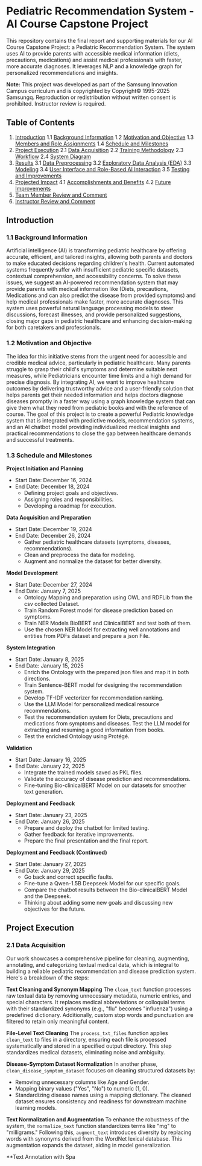 # Pediatric Recommendation System - AI Course Capstone Project

This repository contains the final report and supporting materials for our AI Course Capstone Project: a Pediatric Recommendation System.  The system uses AI to provide parents with accessible medical information (diets, precautions, medications) and assist medical professionals with faster, more accurate diagnoses.  It leverages NLP and a knowledge graph for personalized recommendations and insights.

**Note:** This project was developed as part of the Samsung Innovation Campus curriculum and is copyrighted by Copyright© 1995-2025 Samsungq.  Reproduction or redistribution without written consent is prohibited. Instructor review is required.

## Table of Contents

1. [Introduction](#introduction)
    1.1 [Background Information](#background-information)
    1.2 [Motivation and Objective](#motivation-and-objective)
    1.3 [Members and Role Assignments](#members-and-role-assignments)
    1.4 [Schedule and Milestones](#schedule-and-milestones)
2. [Project Execution](#project-execution)
    2.1 [Data Acquisition](#data-acquisition)
    2.2 [Training Methodology](#training-methodology)
    2.3 [Workflow](#workflow)
    2.4 [System Diagram](#system-diagram)
3. [Results](#results)
    3.1 [Data Preprocessing](#data-preprocessing)
    3.2 [Exploratory Data Analysis (EDA)](#exploratory-data-analysis-eda)
    3.3 [Modeling](#modeling)
    3.4 [User Interface and Role-Based AI Interaction](#user-interface-and-role-based-ai-interaction)
    3.5 [Testing and Improvements](#testing-and-improvements)
4. [Projected Impact](#projected-impact)
    4.1 [Accomplishments and Benefits](#accomplishments-and-benefits)
    4.2 [Future Improvements](#future-improvements)
5. [Team Member Review and Comment](#team-member-review-and-comment)
6. [Instructor Review and Comment](#instructor-review-and-comment)

## Introduction

### 1.1 Background Information

Artificial intelligence (AI) is transforming pediatric healthcare by offering accurate, efficient, and tailored insights, allowing both parents and doctors to make educated decisions regarding children's health. Current automated systems frequently suffer with insufficient pediatric specific datasets, contextual comprehension, and accessibility concerns. To solve these issues, we suggest an AI-powered recommendation system that may provide parents with medical information like (Diets, precautions, Medications and can also predict the disease from provided symptoms) and help medical professionals make faster, more accurate diagnoses. This system uses powerful natural language processing models to steer discussions, forecast illnesses, and provide personalized suggestions, closing major gaps in pediatric healthcare and enhancing decision-making for both caretakers and professionals.

### 1.2 Motivation and Objective

The idea for this initiative stems from the urgent need for accessible and credible medical advice, particularly in pediatric healthcare. Many parents struggle to grasp their child's symptoms and determine suitable next measures, while Pediatricians encounter time limits and a high demand for precise diagnosis. By integrating AI, we want to improve healthcare outcomes by delivering trustworthy advice and a user-friendly solution that helps parents get their needed information and helps doctors diagnose diseases promptly in a faster way using a graph knowledge system that can give them what they need from pediatric books and with the reference of course. The goal of this project is to create a powerful Pediatric knowledge system that is integrated with predictive models, recommendation systems, and an AI chatbot model providing individualized medical insights and practical recommendations to close the gap between healthcare demands and successful treatments.

### 1.3 Schedule and Milestones

**Project Initiation and Planning**
* Start Date: December 16, 2024
* End Date: December 18, 2024
    * Defining project goals and objectives.
    * Assigning roles and responsibilities.
    * Developing a roadmap for execution.

**Data Acquisition and Preparation**
* Start Date: December 19, 2024
* End Date: December 26, 2024
    * Gather pediatric healthcare datasets (symptoms, diseases, recommendations).
    * Clean and preprocess the data for modeling.
    * Augment and normalize the dataset for better diversity.

**Model Development**
* Start Date: December 27, 2024
* End Date: January 7, 2025
    * Ontology Mapping and preparation using OWL and RDFLib from the csv collected Dataset.
    * Train Random Forest model for disease prediction based on symptoms.
    * Train NER Models BioBERT and ClinicalBERT and test both of them.
    * Use the chosen NER Model for extracting well annotations and entities from PDFs dataset and prepare a json File.

**System Integration**
* Start Date: January 8, 2025
* End Date: January 15, 2025
    * Enrich the Ontology with the prepared json files and map it in both directions.
    * Train Sentence-BERT model for designing the recommendation system.
    * Develop TF-IDF vectorizer for recommendation ranking.
    * Use the LLM Model for personalized medical resource recommendations.
    * Test the recommendation system for Diets, precautions and medications from symptoms and diseases. Test the LLM model for extracting and resuming a good information from books.
    * Test the enriched Ontology using Protégé.

**Validation**
* Start Date: January 16, 2025
* End Date: January 22, 2025
    * Integrate the trained models saved as PKL files.
    * Validate the accuracy of disease prediction and recommendations.
    * Fine-tuning Bio-clinicalBERT Model on our datasets for smoother text generation.

**Deployment and Feedback**
* Start Date: January 23, 2025
* End Date: January 26, 2025
    * Prepare and deploy the chatbot for limited testing.
    * Gather feedback for iterative improvements.
    * Prepare the final presentation and the final report.

**Deployment and Feedback (Continued)**
* Start Date: January 27, 2025
* End Date: January 29, 2025
    * Go back and correct specific faults.
    * Fine-tune a Qwen-1.5B Deepseek Model for our specific goals.
    * Compare the chatbot results between the Bio-clinicalBERT Model and the Deepseek.
    * Thinking about adding some new goals and discussing new objectives for the future.


## Project Execution

### 2.1 Data Acquisition

Our work showcases a comprehensive pipeline for cleaning, augmenting, annotating, and categorizing textual medical data, which is integral to building a reliable pediatric recommendation and disease prediction system. Here's a breakdown of the steps:

**Text Cleaning and Synonym Mapping**
The `clean_text` function processes raw textual data by removing unnecessary metadata, numeric entries, and special characters. It replaces medical abbreviations or colloquial terms with their standardized synonyms (e.g., "flu" becomes "influenza") using a predefined dictionary. Additionally, custom stop words and punctuation are filtered to retain only meaningful content.

**File-Level Text Cleaning**
The `process_txt_files` function applies `clean_text` to files in a directory, ensuring each file is processed systematically and stored in a specified output directory. This step standardizes medical datasets, eliminating noise and ambiguity.

**Disease-Symptom Dataset Normalization**
In another phase, `clean_disease_symptom_dataset` focuses on cleaning structured datasets by:
* Removing unnecessary columns like Age and Gender.
* Mapping binary values ("Yes", "No") to numeric (1, 0).
* Standardizing disease names using a mapping dictionary. The cleaned dataset ensures consistency and readiness for downstream machine learning models.

**Text Normalization and Augmentation**
To enhance the robustness of the system, the `normalize_text` function standardizes terms like "mg" to "milligrams." Following this, `augment_text` introduces diversity by replacing words with synonyms derived from the WordNet lexical database. This augmentation expands the dataset, aiding in model generalization.

**Text Annotation with Spa
